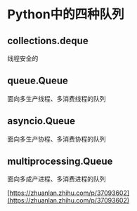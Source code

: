 
# Python中的四种队列

## collections.deque
线程安全的

## queue.Queue
面向多生产线程、多消费线程的队列

## asyncio.Queue
面向多生产协程、多消费协程的队列

## multiprocessing.Queue
面向多成产进程、多消费进程的队列



[https://zhuanlan.zhihu.com/p/37093602](https://zhuanlan.zhihu.com/p/37093602)
<!--stackedit_data:
eyJoaXN0b3J5IjpbMTU4NDEzMTA4N119
-->